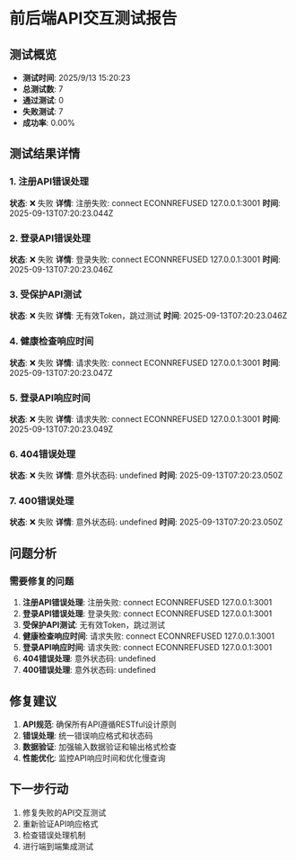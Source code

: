 # 前后端API交互测试报告

## 测试概览
- **测试时间**: 2025/9/13 15:20:23
- **总测试数**: 7
- **通过测试**: 0
- **失败测试**: 7
- **成功率**: 0.00%

## 测试结果详情

### 1. 注册API错误处理
   **状态**: ❌ 失败
   **详情**: 注册失败: connect ECONNREFUSED 127.0.0.1:3001
   **时间**: 2025-09-13T07:20:23.044Z

### 2. 登录API错误处理
   **状态**: ❌ 失败
   **详情**: 登录失败: connect ECONNREFUSED 127.0.0.1:3001
   **时间**: 2025-09-13T07:20:23.046Z

### 3. 受保护API测试
   **状态**: ❌ 失败
   **详情**: 无有效Token，跳过测试
   **时间**: 2025-09-13T07:20:23.046Z

### 4. 健康检查响应时间
   **状态**: ❌ 失败
   **详情**: 请求失败: connect ECONNREFUSED 127.0.0.1:3001
   **时间**: 2025-09-13T07:20:23.047Z

### 5. 登录API响应时间
   **状态**: ❌ 失败
   **详情**: 请求失败: connect ECONNREFUSED 127.0.0.1:3001
   **时间**: 2025-09-13T07:20:23.049Z

### 6. 404错误处理
   **状态**: ❌ 失败
   **详情**: 意外状态码: undefined
   **时间**: 2025-09-13T07:20:23.050Z

### 7. 400错误处理
   **状态**: ❌ 失败
   **详情**: 意外状态码: undefined
   **时间**: 2025-09-13T07:20:23.050Z

## 问题分析

### 需要修复的问题
1. **注册API错误处理**: 注册失败: connect ECONNREFUSED 127.0.0.1:3001
2. **登录API错误处理**: 登录失败: connect ECONNREFUSED 127.0.0.1:3001
3. **受保护API测试**: 无有效Token，跳过测试
4. **健康检查响应时间**: 请求失败: connect ECONNREFUSED 127.0.0.1:3001
5. **登录API响应时间**: 请求失败: connect ECONNREFUSED 127.0.0.1:3001
6. **404错误处理**: 意外状态码: undefined
7. **400错误处理**: 意外状态码: undefined

## 修复建议

1. **API规范**: 确保所有API遵循RESTful设计原则
2. **错误处理**: 统一错误响应格式和状态码
3. **数据验证**: 加强输入数据验证和输出格式检查
4. **性能优化**: 监控API响应时间和优化慢查询

## 下一步行动

1. 修复失败的API交互测试
2. 重新验证API响应格式
3. 检查错误处理机制
4. 进行端到端集成测试
